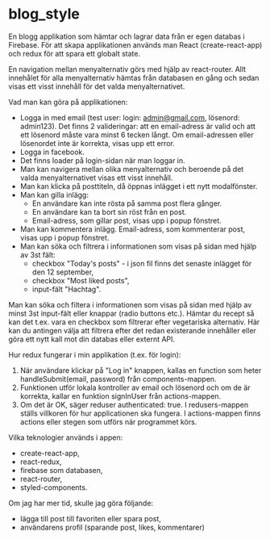 # blog_style

En blogg applikation som hämtar och lagrar data från er egen databas i Firebase.
För att skapa applikationen används man React (create-react-app) och redux för att spara ett globalt state.


En navigation mellan menyalternativ görs med hjälp av react-router.
Allt innehålet för alla menyalternativ hämtas från databasen en gång och sedan visas ett visst innehåll för det valda menyalternativet.

Vad man kan göra på applikationen:
* Logga in med email (test user: login: admin@gmail.com, lösenord: admin123).
  Det finns 2 valideringar: att en email-adress är valid och att ett lösenord måste vara minst 6 tecken långt. Om email-adressen eller lösenordet inte är korrekta, visas upp ett error.
* Logga in facebook.
* Det finns loader på login-sidan när man loggar in.
* Man kan navigera mellan olika menyalternativ och beroende på det valda menyalternativet visas ett visst innehåll.
* Man kan klicka på posttiteln, då öppnas inlägget i ett nytt modalfönster.
* Man kan gilla inlägg:
  * En användare kan inte rösta på samma post flera gånger.
  * En användare kan ta bort sin röst från en post.
  * Email-adress, som gillar post, visas upp i popup fönstret.
* Man kan kommentera inlägg. Email-adress, som kommenterar post, visas upp i popup fönstret.
* Man kan söka och filtrera i informationen som visas på sidan med hjälp av 3st fält:
  * checkbox "Today's posts" - i json fil finns det senaste inlägget för den 12 september,
  * checkbox "Most liked posts",
  * input-fält "Hachtag".


Man kan söka och filtera i informationen som visas på sidan med hjälp av minst 3st input-fält eller knappar (radio buttons etc.). Hämtar du recept så kan det t.ex. vara en checkbox som filtrerar efter vegetariska alternativ. Här kan du antingen välja att filtrera efter det redan existerande innehåller eller göra ett nytt kall mot din databas eller externt API.


Hur redux fungerar i min applikation (t.ex. för login):
1. När användare klickar på "Log in" knappen, kallas en function som heter handleSubmit(email, password) från components-mappen.
2. Funktionen utför lokala kontroller av email och lösenord och om de är korrekta, kallar en funktion signInUser från actions-mappen.
3. Om det är OK, säger reduser authenticated: true.
I redusers-mappen ställs villkoren för hur applicationen ska fungera. I actions-mappen finns actions eller stegen som utförs när programmet körs.


Vilka teknologier används i appen:
* create-react-app,
* react-redux,
* firebase som databasen,
* react-router,
* styled-components.


Om jag har mer tid, skulle jag göra följande:
* lägga till post till favoriten eller spara post,
* användarens profil (sparande post, likes, kommentarer)
